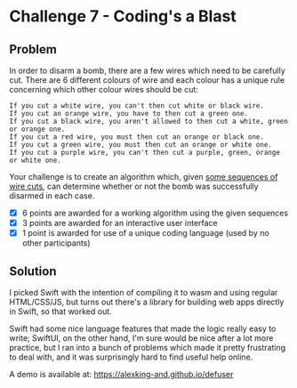 # Challenge 7 - Coding's a Blast

## Problem
In order to disarm a bomb, there are a few wires which need to be carefully cut.
There are 6 different colours of wire and each colour has a unique rule concerning which other colour wires should be cut:
```
If you cut a white wire, you can't then cut white or black wire.
If you cut an orange wire, you have to then cut a green one.
If you cut a black wire, you aren't allowed to then cut a white, green or orange one.
If you cut a red wire, you must then cut an orange or black one.
If you cut a green wire, you must then cut an orange or white one.
If you cut a purple wire, you can't then cut a purple, green, orange or white one.
```

Your challenge is to create an algorithm which, given [some sequences of wire cuts](https://pastebin.com/KcZzndyq), can determine whether or not the bomb was successfully disarmed in each case.

* [x] 6 points are awarded for a working algorithm using the given sequences
* [x] 3 points are awarded for an interactive user interface
* [x] 1 point is awarded for use of a unique coding language (used by no other participants)

## Solution
I picked Swift with the intention of compiling it to wasm and using regular HTML/CSS/JS, but turns out there's a library for building web apps directly in Swift, so that worked out.

Swift had some nice language features that made the logic really easy to write; SwiftUI, on the other hand, I'm sure would be nice after a lot more practice, but I ran into a bunch of problems which made it pretty frustrating to deal with, and it was surprisingly hard to find useful help online.

A demo is available at: https://alexking-and.github.io/defuser
